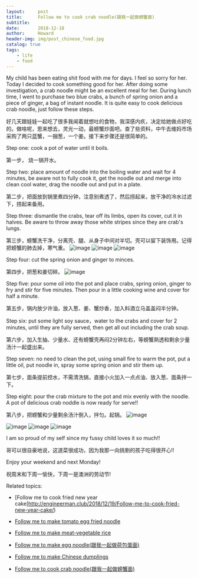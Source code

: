 ```yaml
---
layout:     post
title:      Follow me to cook crab noodle(跟我一起做螃蟹面)
subtitle:   
date:       2018-12-18
author:     Howard
header-img: img/post_chinese_food.jpg
catalog: true
tags:
    - life
    - food
---
```



My child has been eating shit food with me for days. I feel so sorry for her. Today I decided to cook something good for her.  After doing some investigation, a crab noodle might be an excellent meal for her. During lunch time, I went to purchase two blue crabs, a bunch of spring onion and a piece of ginger, a bag of instant noodle. It is quite easy to cook delicious crab noodle, just follow these steps.

好几天跟娃娃一起吃了很多我闻着就想吐的食物，我深感内疚，决定给她做点好吃的。做啥呢，思来想去，灵光一动，最螃蟹炒面吧。查了些资料，中午去维妈市场采购了两只蓝蟹，一捆葱，一个姜。接下来步骤还是很简单的。

Step one: cook a pot of water until it boils. 

第一步， 烧一锅开水。

Step two: place amount of noodle into the boiling water and wait for 4 minutes, be aware not to fully cook it, get the noodle out and merge into clean cool water, drag the noodle out and put in a plate.

第二步，把面放到锅里煮四分钟，注意别煮透了，然后捞起来，放干净的冷水过滤下，捞起来备用。

Step three: dismantle the crabs, tear off its limbs, open its cover, cut it in halves. Be aware to throw away those white stripes since they are crab's lungs.

第三步，螃蟹洗干净，分离壳、腿、从身子中间对半切。壳可以留下装饰用。记得把螃蟹的肺去掉，寒气重。
 ![image](https://img.esteem.ws/emhp9860fx.jpg)
 ![image](https://img.esteem.ws/vprnq0n9lo.jpg)
 ![image](https://img.esteem.ws/jfr599uhzt.jpg)

Step four:  cut the spring onion and ginger to minces.

第四步，把葱和姜切碎。
 ![image](https://img.esteem.ws/un0u16llqw.jpg)

Step five: pour some oil into the pot and place crabs, spring onion, ginger to  fry and stir for five minutes. Then pour in a little cooking wine and cover for half a minute.

第五步，锅内放少许油，放入葱、姜、蟹炒香，加入料酒立马盖盖闷半分钟。

Step six: put some light soy sauce，water  to the crabs and cover for 2 minutes, until they are fully served, then get all out including the crab soup.

第六步，加入生抽、少量水、还有螃蟹壳再闷2分钟左右，等螃蟹熟透和剩余少量汤汁一起盛出来。


Step seven: no need to clean the pot, using small fire to warm the pot, put a little oil, put noodle in, spray some spring onion and stir them up.

第七步，面条提前控水，不需清洗锅，直接小火加入一点点油、放入葱、面条拌一下。


Step eight: pour the crab mixture to the pot and mix evenly with the noodle. A pot of delicious crab noddle is now ready for serve!!


第八步，把螃蟹和少量剩余汤汁倒入，拌匀。起锅。
 ![image](https://img.esteem.ws/snipai9xjb.jpg)

 ![image](https://img.esteem.ws/4z1iha5xpb.jpg)
 ![image](https://img.esteem.ws/6e6e7eg8yr.jpg)
 ![image](https://img.esteem.ws/rd17sx0dq1.jpg)

I am so proud of my self since my fussy child loves it so much!!

哥可以很自豪地说，这道菜很成功，因为我那一向挑剔的孩子吃得很开心!!

Enjoy your weekend and next Monday!

祝周末和下周一愉快，下周一是澳洲的劳动节!



Related topics:


- [Follow me to cook fried new year cake]http://engineerman.club/2018/12/19/Follow-me-to-cook-fried-new-year-cake/)

- [Follow me to make tomato egg fried noodle](http://engineerman.club/2018/12/18/Follow-me-to-make-tomato-egg-fried-noodle/)

- [Follow me to make meat-vegetable rice](http://engineerman.club/2018/12/18/Follow-me-to-make-meat-vegetable-rice/)

- [Follow me to make egg noodle(跟我一起做荷包蛋面)](http://engineerman.club/2018/12/18/Follow-me-to-make-egg-noodle(%E8%B7%9F%E6%88%91%E4%B8%80%E8%B5%B7%E5%81%9A%E8%8D%B7%E5%8C%85%E8%9B%8B%E9%9D%A2)/)

- [Follow me to make Chinese dumplings](http://engineerman.club/2018/12/18/Follow-me-to-make-Chinese-dumplings/)

- [Follow me to cook crab noodle(跟我一起做螃蟹面)](http://engineerman.club/2018/12/18/Follow-me-to-cook-crab-noodle(%E8%B7%9F%E6%88%91%E4%B8%80%E8%B5%B7%E5%81%9A%E8%9E%83%E8%9F%B9%E9%9D%A2)/)
